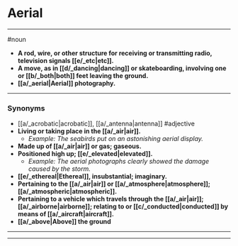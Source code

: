 # Aerial
---
#noun
- **A rod, wire, or other structure for receiving or transmitting radio, television signals [[e/_etc|etc]].**
- **A move, as in [[d/_dancing|dancing]] or skateboarding, involving one or [[b/_both|both]] feet leaving the ground.**
- **[[a/_aerial|Aerial]] photography.**
---
### Synonyms
- [[a/_acrobatic|acrobatic]], [[a/_antenna|antenna]]
#adjective
- **Living or taking place in the [[a/_air|air]].**
	- _Example: The seabirds put on an astonishing aerial display._
- **Made up of [[a/_air|air]] or gas; gaseous.**
- **Positioned high up; [[e/_elevated|elevated]].**
	- _Example: The aerial photographs clearly showed the damage caused by the storm._
- **[[e/_ethereal|Ethereal]], insubstantial; imaginary.**
- **Pertaining to the [[a/_air|air]] or [[a/_atmosphere|atmosphere]]; [[a/_atmospheric|atmospheric]].**
- **Pertaining to a vehicle which travels through the [[a/_air|air]]; [[a/_airborne|airborne]]; relating to or [[c/_conducted|conducted]] by means of [[a/_aircraft|aircraft]].**
- **[[a/_above|Above]] the ground**
---
---
